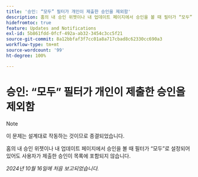 ```yaml
---
title: '승인: “모두” 필터가 개인이 제출한 승인을 제외함'
description: 홈의 내 승인 위젯이나 내 업데이트 페이지에서 승인을 볼 때 필터가 “모두”로 설정되어 있어도 사용자가 제출한 승인이 목록에 포함되지 않습니다.
hidefromtoc: true
feature: Updates and Notifications
exl-id: 5b861fdd-0fcf-492a-ab32-3454c3cc5f21
source-git-commit: 8a12bbfaf3f7cc01a8a717cbad8c62330cc690a3
workflow-type: tm+mt
source-wordcount: '99'
ht-degree: 100%

---
```


# 승인: “모두” 필터가 개인이 제출한 승인을 제외함

>[!NOTE]
>
>이 문제는 설계대로 작동하는 것이므로 종결되었습니다.

홈의 내 승인 위젯이나 내 업데이트 페이지에서 승인을 볼 때 필터가 “모두”로 설정되어 있어도 사용자가 제출한 승인이 목록에 포함되지 않습니다.

_2024년 10월 16일에 처음 보고되었습니다._
